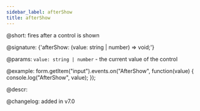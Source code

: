 ```yaml
---
sidebar_label: afterShow
title: afterShow
---          
```


@short: fires after a control is shown
 
@signature: {'afterShow: (value: string | number) => void;'}

@params:
`value: string | number` - the current value of the control

@example:
form.getItem("input").events.on("AfterShow", function(value) {
    console.log("AfterShow", value);
});

@descr:

@changelog: added in v7.0

